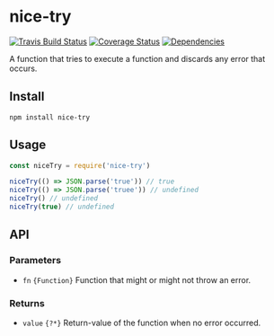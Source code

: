 # nice-try

[![Travis Build Status](https://travis-ci.org/electerious/nice-try.svg?branch=master)](https://travis-ci.org/electerious/nice-try) [![Coverage Status](https://coveralls.io/repos/github/electerious/nice-try/badge.svg?branch=master)](https://coveralls.io/github/electerious/nice-try?branch=master) [![Dependencies](https://david-dm.org/electerious/nice-try.svg)](https://david-dm.org/electerious/nice-try#info=dependencies)

A function that tries to execute a function and discards any error that occurs.

## Install

```
npm install nice-try
```

## Usage

```js
const niceTry = require('nice-try')

niceTry(() => JSON.parse('true')) // true
niceTry(() => JSON.parse('truee')) // undefined
niceTry() // undefined
niceTry(true) // undefined
```

## API

### Parameters

- `fn` `{Function}` Function that might or might not throw an error.

### Returns

- `value` `{?*}` Return-value of the function when no error occurred.